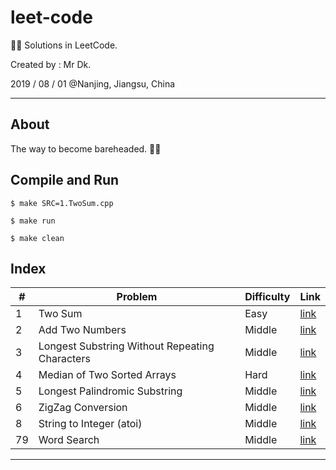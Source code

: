 # leet-code

👨‍🦲 Solutions in LeetCode.

Created by : Mr Dk.

2019 / 08 / 01 @Nanjing, Jiangsu, China

---

## About

The way to become bareheaded. 👨‍🦲

## Compile and Run

```console
$ make SRC=1.TwoSum.cpp
```

```console
$ make run
```

```console
$ make clean
```

## Index

| #             | Problem                                        | Difficulty | Link | 
| ----          | ----                                           | ----       | ---- |
| 1     | Two Sum                                        | Easy       | [link](1.TwoSum.cpp) |
| 2     | Add Two Numbers                                | Middle     | [link](2.AddTwoNumbers.cpp) |
| 3     | Longest Substring Without Repeating Characters | Middle     | [link](3.LongestSubstringWithoutRepeatingCharacters.cpp) |
| 4     | Median of Two Sorted Arrays                    | Hard       | [link](4.MedianOfTwoSortedArrays.cpp) |
| 5     | Longest Palindromic Substring                  | Middle     | [link](5.LongestPalindromicSubstring.cpp) |
| 6     | ZigZag Conversion                              | Middle     | [link](6.ZigZagConversion.cpp)
| 8     | String to Integer (atoi)                       | Middle     | [link](8.StringToInteger.cpp)
| 79    | Word Search                                    | Middle     | [link](79.WordSearch.cpp) |

---


